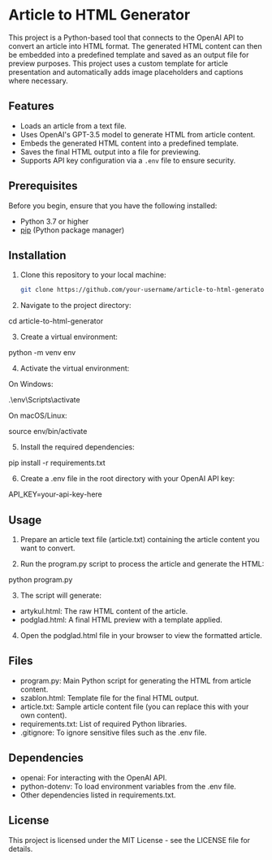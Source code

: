 # Article to HTML Generator

This project is a Python-based tool that connects to the OpenAI API to convert an article into HTML format. The generated HTML content can then be embedded into a predefined template and saved as an output file for preview purposes. This project uses a custom template for article presentation and automatically adds image placeholders and captions where necessary.

## Features

- Loads an article from a text file.
- Uses OpenAI's GPT-3.5 model to generate HTML from article content.
- Embeds the generated HTML content into a predefined template.
- Saves the final HTML output into a file for previewing.
- Supports API key configuration via a `.env` file to ensure security.

## Prerequisites

Before you begin, ensure that you have the following installed:

- Python 3.7 or higher
- [pip](https://pip.pypa.io/en/stable/) (Python package manager)

## Installation

1. Clone this repository to your local machine:

   ```bash
   git clone https://github.com/your-username/article-to-html-generator.git

2. Navigate to the project directory:

cd article-to-html-generator

3. Create a virtual environment:

python -m venv env

4. Activate the virtual environment:

On Windows:

.\env\Scripts\activate

On macOS/Linux:

source env/bin/activate

5. Install the required dependencies:

pip install -r requirements.txt

6. Create a .env file in the root directory with your OpenAI API key:

API_KEY=your-api-key-here

## Usage

1. Prepare an article text file (article.txt) containing the article content you want to convert.

2. Run the program.py script to process the article and generate the HTML:

python program.py

3. The script will generate:

 - artykul.html: The raw HTML content of the article.
 - podglad.html: A final HTML preview with a template applied.

4. Open the podglad.html file in your browser to view the formatted article.

## Files

 - program.py: Main Python script for generating the HTML from article content.
 - szablon.html: Template file for the final HTML output.
 - article.txt: Sample article content file (you can replace this with your own content).
 - requirements.txt: List of required Python libraries.
 - .gitignore: To ignore sensitive files such as the .env file.

## Dependencies

 - openai: For interacting with the OpenAI API.
 - python-dotenv: To load environment variables from the .env file.
 - Other dependencies listed in requirements.txt.

## License

This project is licensed under the MIT License - see the LICENSE file for details.